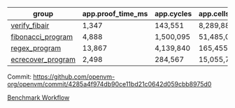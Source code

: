 | group | app.proof_time_ms | app.cycles | app.cells_used | leaf.proof_time_ms | leaf.cycles | leaf.cells_used |
| -- | -- | -- | -- | -- | -- | -- |
| [verify_fibair](https://github.com/openvm-org/openvm/blob/benchmark-results/benchmarks/verify_fibair-4285a4f974db90ce11bd21c0642d059cbb8975d0.md) | 1,347 |  143,551 |  8,289,886 |- | - | - |
| [fibonacci_program](https://github.com/openvm-org/openvm/blob/benchmark-results/benchmarks/fibonacci-4285a4f974db90ce11bd21c0642d059cbb8975d0.md) | 4,888 |  1,500,095 |  51,485,080 | 3,829 |  615,362 |  33,541,114 |
| [regex_program](https://github.com/openvm-org/openvm/blob/benchmark-results/benchmarks/regex-4285a4f974db90ce11bd21c0642d059cbb8975d0.md) | 13,867 |  4,139,840 |  165,455,373 | 16,040 |  2,056,398 |  154,574,158 |
| [ecrecover_program](https://github.com/openvm-org/openvm/blob/benchmark-results/benchmarks/ecrecover-4285a4f974db90ce11bd21c0642d059cbb8975d0.md) | 2,498 |  284,567 |  15,055,723 | 11,214 |  1,604,031 |  117,321,099 |


Commit: https://github.com/openvm-org/openvm/commit/4285a4f974db90ce11bd21c0642d059cbb8975d0

[Benchmark Workflow](https://github.com/openvm-org/openvm/actions/runs/13688175211)
